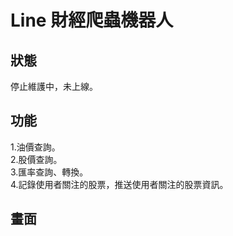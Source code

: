 # Line 財經爬蟲機器人

## 狀態
停止維護中，未上線。

## 功能
1.油價查詢。<br>
2.股價查詢。<br>
3.匯率查詢、轉換。<br>
4.記錄使用者關注的股票，推送使用者關注的股票資訊。<br>

## 畫面

